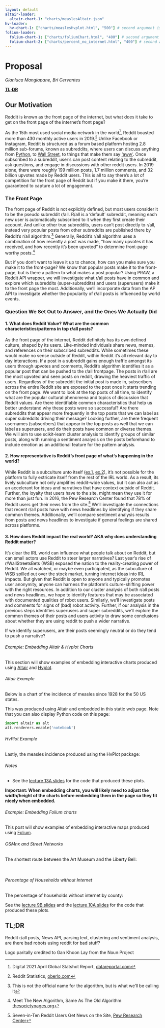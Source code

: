 ```yaml
---
layout: default
altair-loader:
  altair-chart-1: "charts/measlesAltair.json"
hv-loader:
  hv-chart-1: ["charts/measlesHvplot.html", "500"] # second argument is the desired height
folium-loader:
  folium-chart-1: ["charts/foliumChart.html", "400"] # second argument is the desired height
  folium-chart-2: ["charts/percent_no_internet.html", "400"] # second argument is the desired height
---
```


# Proposal
*Gianluca Mangiapane, Bri Cervantes*

**[TL;DR](#tldr)**

## Our Motivation

Reddit is known as the front page of the internet, but what does it take to get on the front page of the internet’s front page? 

As the 15th most used social media network in the world[^1], Reddit boasted more than 430 monthly active users in 2019.[^2] Unlike Facebook or Instagram, Reddit is structured as a forum based platform hosting 2.8 million sub-forums, known as subreddits, where users can discuss anything from [Python](https://www.reddit.com/r/Python/), to  [Wall Street](https://www.reddit.com/r/wallstreetbets/), to things that make them say [‘aww’](https://www.reddit.com/r/aww/). Once subscribed to a subreddit, user’s can post content relating to the subreddit, ask questions, and engage in discussions with other reddit users. In 2019 alone, there were roughly 199 million posts, 1.7 million comments, and 32 billion upvotes made by Reddit users. This is all to say there’s a lot of competition for the front page of Reddit but if you make it there, you’re guaranteed to capture a lot of engagement.


### The Front Page 

The front page of Reddit is not explicitly defined, but most users consider it to be the pseudo subreddit r/all. R/all is a ‘default’ subreddit, meaning each new user is automatically subscribed to it when they first create their account. And unlike other true subreddits, users can’t post directly to r/all, instead very popular posts from other subreddits are published there by Reddit’s r/all algorithm.[^3] Generally, Reddit’s r/all algorithm uses a combination of how recently a post was made, “how many upvotes it has received, and how recently it’s been upvoted” to determine front-page worthy posts.[^4] 

But if you don’t want to leave it up to chance, how can you make sure you make it to the front-page? We know that popular posts make it to the front-page, but is there a pattern to what makes a post popular? Using PRAW, a Reddit API wrapper, we will investigate what r/all posts have in common and explore which subreddits (super-subreddits) and users (superusers) make it to the front page the most. Additionally, we’ll incorporate data from the AP API to investigate whether the popularity of r/all posts is  influenced by world events.

### Question We Set Out to Answer, and the Ones We Actually Did

#### 1. What does Reddit Value? What are the common characteristics/patterns in top r/all posts?

As the front page of the internet, Reddit definitely has its own defined culture, shaped by its users. Like-minded individuals share news, memes, and references on their subscribed subreddits. While sometimes these would make no sense outside of Reddit, within Reddit it’s all relevant day to day interactions. If a post in a subreddit gains enough traffic amongst its users through upvotes and comments, Reddit’s algorithm identifies it as a popular post that can be pushed to the r/all frontpage. The posts in r/all are the most upvoted and seen posts on reddit, drawing the heaviest traffic of users. Regardless of the subreddit the initial post is made in, subscribers across the entire Reddit site are exposed to the post once it starts trending on the front page. We want to look at the top posts of all time, to identify what are the popular cultural phenomena and topics of discussion that Reddit values. Are there identifiable common characteristics that help us better understand why these posts were so successful? Are there subreddits that appear more frequently in the top posts that we can label as super subreddits driving their message? Looking further, are there frequent usernames (subscribers) that appear in the top posts as well that we can label as superusers, and do their posts have common or diverse themes. We will aim to use scikit-learn cluster analysis to identify groups of similar posts, along with running a sentiment analysis on the posts beforehand to include emotion as an additional feature for the pattern analysis. 


#### 2. How representative is Reddit’s front page of what’s happening in the world? 

While Reddit is a subculture unto itself ([ex.1](https://www.reddit.com/r/Music/comments/56cdgm/ama_im_really_rick_astley_i_swear_and_to/), [ex.2](http://i0.kym-cdn.com/entries/icons/original/000/016/212/manning.png)), it’s not possible for the platform to fully extricate itself from the rest of the IRL world. As a result, its lively subculture not only amplifies reddit-wide values, but it can also act as an accelerant for ideas and narratives that have context outside of Reddit. Further, the loyalty that users have to the site, might mean they use it for more than just fun. In 2016, the Pew Research Center found that 78% of Reddit users get their news from the site.[^5] We’ll investigate the connections that recent r/all posts have with news headlines by identifying if they share common themes. Additionally, we’ll compare sentiment analysis results from posts and news headlines to investigate if general feelings are shared across platforms.

#### 3. How does Reddit impact the real world? AKA why does understanding Reddit matter?

It’s clear the IRL world can influence what people talk about on Reddit, but can small actors use Reddit to steer larger narratives? Last year’s rise of r/WallStreetsBets (WSB) exposed the nation to the reality-creating power of Reddit. We all watched, or maybe even participated, as the subculture of WSB spilled out over the stock market, turning internet ideas into IRL impacts. But given that Reddit is open to anyone and typically promotes user anonymity, anyone can harness the platform’s culture-shifting power with the right resources. In addition to our cluster analysis of both r/all posts and news headlines, we hope to identify features that may be associated with documented qualities of robot users. Similarly, we’ll investigate posts and comments for signs of (bad) robot activity. Further, if our analysis in the previous steps identifies superusers and super subreddits, we’ll explore the common themes of their posts and users activity to draw some conclusions about whether they are using reddit to push a wider narrative. 

If we identify superusers, are their posts seemingly neutral or do they tend to push a narrative?





###### Example: Embedding Altair & Hvplot Charts

This section will show examples of embedding interactive charts produced using [Altair](https://altair-viz.github.io) and [Hvplot](https://hvplot.pyviz.org/).

###### Altair Example

Below is a chart of the incidence of measles since 1928 for the 50 US states.

<div id="altair-chart-1"></div>

This was produced using Altair and embedded in this static web page. Note that you can also display Python code on this page:

```python
import altair as alt
alt.renderers.enable('notebook')
```

###### HvPlot Example

Lastly, the measles incidence produced using the HvPlot package:

<div id="hv-chart-1"></div>

###### Notes

- See the [lecture 13A slides](https://musa-550-fall-2021.github.io/slideslecture-13A.html) for the code that produced these plots.

**Important: When embedding charts, you will likely need to adjust the width/height of the charts before embedding them in the page so they fit nicely when embedded.**

###### Example: Embedding Folium charts

This post will show examples of embedding interactive maps produced using [Folium](https://github.com/python-visualization/folium).

###### OSMnx and Street Networks

The shortest route between the Art Museum and the Liberty Bell:

<div id="folium-chart-1"></div>

<br/>

###### Percentage of Households without Internet

The percentage of households without internet by county:

<div id="folium-chart-2"></div>

See the [lecture 9B slides](https://musa-550-fall-2021.github.io/slides/lecture-9B.html) and the [lecture 10A slides](https://musa-550-fall-2021.github.io/slides/lecture-10A.html) for the code that produced these plots.


## TL;DR
Reddit r/all posts, News API, parsing text, clustering and sentiment analysis, are there bad robots using reddit for bad stuff?

Logo paritally credited to Gan Khoon Lay from the Noun Project


[^1]: Digital 2021 April Global Statshot Report, [datareportal.com](https://datareportal.com/reports/digital-2021-april-global-statshot)
[^2]: Reddit Statistics, [oberlo.com](https://www.oberlo.com/blog/reddit-statistics)
[^3]: This is not the official name for the algorithm, but is what we’ll be calling it
[^4]: Meet The New Algorithm, Same As The Old Algorithm [thesocietypages.org](https://thesocietypages.org/cyborgology/2016/07/01/meet-the-new-algorithm-same-as-the-old-algorithm/)
[^5]: Seven-in-Ten Reddit Users Get News on the Site, [Pew Research Center](https://www.pewresearch.org/journalism/2016/02/25/reddit-news-users-more-likely-to-be-male-young-and-digital-in-their-news-preferences/)
